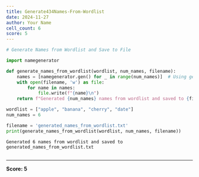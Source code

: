 ```yaml
---
title: Generate434Names-From-Wordlist
date: 2024-11-27
author: Your Name
cell_count: 6
score: 5
---
```


```python
# Generate Names from Wordlist and Save to File
```


```python
import namegenerator
```


```python
def generate_names_from_wordlist(wordlist, num_names, filename):
    names = [namegenerator.gen() for _ in range(num_names)]  # Using gen as default function
    with open(filename, 'w') as file:
        for name in names:
            file.write(f"{name}\n")
    return f"Generated {num_names} names from wordlist and saved to {filename}"

```


```python
wordlist = ["apple", "banana", "cherry", "date"]
num_names = 6
```


```python
filename = 'generated_names_from_wordlist.txt'
print(generate_names_from_wordlist(wordlist, num_names, filename))
```

    Generated 6 names from wordlist and saved to generated_names_from_wordlist.txt



```python

```


---
**Score: 5**
